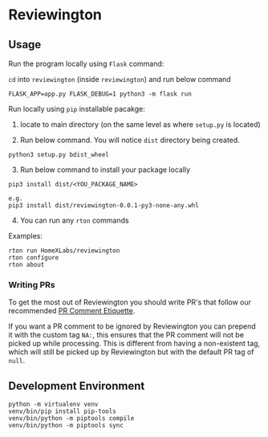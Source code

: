 # Reviewington

## Usage

Run the program locally using `Flask` command:

`cd` into `reviewington` (inside `reviewington`) and run below command

```
FLASK_APP=app.py FLASK_DEBUG=1 python3 -m flask run
```

Run locally using `pip` installable pacakge:
1. locate to main directory (on the same level as where `setup.py` is located)

2. Run below command. You will notice `dist` directory being created.
```
python3 setup.py bdist_wheel
```
3. Run below command to install your package locally
```
pip3 install dist/<YOU_PACKAGE_NAME>

e.g.
pip3 install dist/reviewington-0.0.1-py3-none-any.whl
```
4. You can run any `rton` commands

Examples:
```
rton run HomeXLabs/reviewington
rton configure
rton about
```

### Writing PRs

To get the most out of Reviewington you should write PR's that follow our recommended [PR Comment Etiquette](/docs/pr_etiquette.md).

If you want a PR comment to be ignored by Reviewington you can prepend it with the custom tag `NA:`, this ensures that the PR comment will not be picked up while processing.
This is different from having a non-existent tag, which will still be picked up by Reviewington but with the default PR tag of `null`.

## Development Environment

```
python -m virtualenv venv
venv/bin/pip install pip-tools
venv/bin/python -m piptools compile
venv/bin/python -m piptools sync
```
